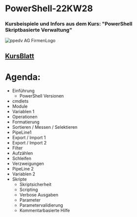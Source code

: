 # PowerShell-22KW28
### Kursbeispiele und Infors aus dem Kurs: "PowerShell Skriptbasierte Verwaltung"

![ppedv AG FirmenLogo](https://ppedv.de/microsoftexperte/Images/ppedvStartbild.png)

## [KursBlatt](https://ppedv.de/schulung/kurse/PowershellAdministrationWindowslWMIActiveDirectoryIIS7cmdletspipelinesPs1Skripte.aspx)

# Agenda:
- Einführung
    - PowerShell Versionen
- cmdlets
- Module
- Variablen 1
- Operationen
- Formatierung
- Sortieren / Messen / Selektieren
- PipeLine1
- Export / Import 1
- Export / Import 2
- Filter
- Aufzählen
- Schleifen
- Verzweigungen
- PipeLine 2
- Variablen 2
- Skripte
    - Skriptsicherheit
    - Scripting
    - Verbose Ausgaben
    - Parameter
    - Parametervalidierung
    - Kommentarbasierte Hilfe